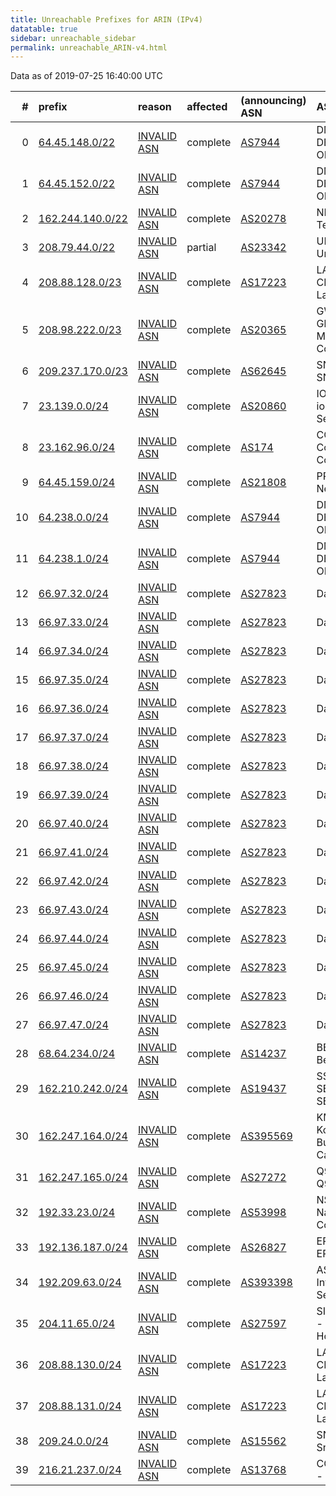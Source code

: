 ```yaml
---
title: Unreachable Prefixes for ARIN (IPv4)
datatable: true
sidebar: unreachable_sidebar
permalink: unreachable_ARIN-v4.html
---
```


Data as of 2019-07-25 16:40:00 UTC


<div class="datatable-begin"></div>

|   # | prefix                                                     | reason                                                                                                   | affected   | (announcing) ASN                         | AS Name                                                |   unreachable /24s |
|----:|:-----------------------------------------------------------|:---------------------------------------------------------------------------------------------------------|:-----------|:-----------------------------------------|:-------------------------------------------------------|-------------------:|
|   0 | [64.45.148.0/22](https://stat.ripe.net/64.45.148.0/22)     | [INVALID ASN](https://rpki-validator.ripe.net/announcement-preview?asn=AS7944&prefix=64.45.148.0/22)     | complete   | [AS7944](unreachable_AS7944-v4.html)     | DMVOL-ASN - DELMARVA ONLINE                            |                  4 |
|   1 | [64.45.152.0/22](https://stat.ripe.net/64.45.152.0/22)     | [INVALID ASN](https://rpki-validator.ripe.net/announcement-preview?asn=AS7944&prefix=64.45.152.0/22)     | complete   | [AS7944](unreachable_AS7944-v4.html)     | DMVOL-ASN - DELMARVA ONLINE                            |                  4 |
|   2 | [162.244.140.0/22](https://stat.ripe.net/162.244.140.0/22) | [INVALID ASN](https://rpki-validator.ripe.net/announcement-preview?asn=AS20278&prefix=162.244.140.0/22)  | complete   | [AS20278](unreachable_AS20278-v4.html)   | NEXEON - Nexeon Technologies                           |                  4 |
|   3 | [208.79.44.0/22](https://stat.ripe.net/208.79.44.0/22)     | [INVALID ASN](https://rpki-validator.ripe.net/announcement-preview?asn=AS23342&prefix=208.79.44.0/22)    | partial    | [AS23342](unreachable_AS23342-v4.html)   | UNITEDLAYER - Unitedlayer                              |                  4 |
|   4 | [208.88.128.0/23](https://stat.ripe.net/208.88.128.0/23)   | [INVALID ASN](https://rpki-validator.ripe.net/announcement-preview?asn=AS17223&prefix=208.88.128.0/23)   | complete   | [AS17223](unreachable_AS17223-v4.html)   | LATISYS-CHICAGO - Latisys-Chicago                      |                  2 |
|   5 | [208.98.222.0/23](https://stat.ripe.net/208.98.222.0/23)   | [INVALID ASN](https://rpki-validator.ripe.net/announcement-preview?asn=AS20365&prefix=208.98.222.0/23)   | complete   | [AS20365](unreachable_AS20365-v4.html)   | GWMC-AS2 - Globalive Wireless Management Corp.         |                  2 |
|   6 | [209.237.170.0/23](https://stat.ripe.net/209.237.170.0/23) | [INVALID ASN](https://rpki-validator.ripe.net/announcement-preview?asn=AS62645&prefix=209.237.170.0/23)  | complete   | [AS62645](unreachable_AS62645-v4.html)   | SNAPNAMES - SNAPNAMES.COM                              |                  2 |
|   7 | [23.139.0.0/24](https://stat.ripe.net/23.139.0.0/24)       | [INVALID ASN](https://rpki-validator.ripe.net/announcement-preview?asn=AS20860&prefix=23.139.0.0/24)     | complete   | [AS20860](unreachable_AS20860-v4.html)   | IOMART-AS - iomart Cloud Services Limited.             |                  1 |
|   8 | [23.162.96.0/24](https://stat.ripe.net/23.162.96.0/24)     | [INVALID ASN](https://rpki-validator.ripe.net/announcement-preview?asn=AS174&prefix=23.162.96.0/24)      | complete   | [AS174](unreachable_AS174-v4.html)       | COGENT-174 - Cogent Communications                     |                  1 |
|   9 | [64.45.159.0/24](https://stat.ripe.net/64.45.159.0/24)     | [INVALID ASN](https://rpki-validator.ripe.net/announcement-preview?asn=AS21808&prefix=64.45.159.0/24)    | complete   | [AS21808](unreachable_AS21808-v4.html)   | PRLSS - Peerless Network Inc                           |                  1 |
|  10 | [64.238.0.0/24](https://stat.ripe.net/64.238.0.0/24)       | [INVALID ASN](https://rpki-validator.ripe.net/announcement-preview?asn=AS7944&prefix=64.238.0.0/24)      | complete   | [AS7944](unreachable_AS7944-v4.html)     | DMVOL-ASN - DELMARVA ONLINE                            |                  1 |
|  11 | [64.238.1.0/24](https://stat.ripe.net/64.238.1.0/24)       | [INVALID ASN](https://rpki-validator.ripe.net/announcement-preview?asn=AS7944&prefix=64.238.1.0/24)      | complete   | [AS7944](unreachable_AS7944-v4.html)     | DMVOL-ASN - DELMARVA ONLINE                            |                  1 |
|  12 | [66.97.32.0/24](https://stat.ripe.net/66.97.32.0/24)       | [INVALID ASN](https://rpki-validator.ripe.net/announcement-preview?asn=AS27823&prefix=66.97.32.0/24)     | complete   | [AS27823](unreachable_AS27823-v4.html)   | Dattatec.com                                           |                  1 |
|  13 | [66.97.33.0/24](https://stat.ripe.net/66.97.33.0/24)       | [INVALID ASN](https://rpki-validator.ripe.net/announcement-preview?asn=AS27823&prefix=66.97.33.0/24)     | complete   | [AS27823](unreachable_AS27823-v4.html)   | Dattatec.com                                           |                  1 |
|  14 | [66.97.34.0/24](https://stat.ripe.net/66.97.34.0/24)       | [INVALID ASN](https://rpki-validator.ripe.net/announcement-preview?asn=AS27823&prefix=66.97.34.0/24)     | complete   | [AS27823](unreachable_AS27823-v4.html)   | Dattatec.com                                           |                  1 |
|  15 | [66.97.35.0/24](https://stat.ripe.net/66.97.35.0/24)       | [INVALID ASN](https://rpki-validator.ripe.net/announcement-preview?asn=AS27823&prefix=66.97.35.0/24)     | complete   | [AS27823](unreachable_AS27823-v4.html)   | Dattatec.com                                           |                  1 |
|  16 | [66.97.36.0/24](https://stat.ripe.net/66.97.36.0/24)       | [INVALID ASN](https://rpki-validator.ripe.net/announcement-preview?asn=AS27823&prefix=66.97.36.0/24)     | complete   | [AS27823](unreachable_AS27823-v4.html)   | Dattatec.com                                           |                  1 |
|  17 | [66.97.37.0/24](https://stat.ripe.net/66.97.37.0/24)       | [INVALID ASN](https://rpki-validator.ripe.net/announcement-preview?asn=AS27823&prefix=66.97.37.0/24)     | complete   | [AS27823](unreachable_AS27823-v4.html)   | Dattatec.com                                           |                  1 |
|  18 | [66.97.38.0/24](https://stat.ripe.net/66.97.38.0/24)       | [INVALID ASN](https://rpki-validator.ripe.net/announcement-preview?asn=AS27823&prefix=66.97.38.0/24)     | complete   | [AS27823](unreachable_AS27823-v4.html)   | Dattatec.com                                           |                  1 |
|  19 | [66.97.39.0/24](https://stat.ripe.net/66.97.39.0/24)       | [INVALID ASN](https://rpki-validator.ripe.net/announcement-preview?asn=AS27823&prefix=66.97.39.0/24)     | complete   | [AS27823](unreachable_AS27823-v4.html)   | Dattatec.com                                           |                  1 |
|  20 | [66.97.40.0/24](https://stat.ripe.net/66.97.40.0/24)       | [INVALID ASN](https://rpki-validator.ripe.net/announcement-preview?asn=AS27823&prefix=66.97.40.0/24)     | complete   | [AS27823](unreachable_AS27823-v4.html)   | Dattatec.com                                           |                  1 |
|  21 | [66.97.41.0/24](https://stat.ripe.net/66.97.41.0/24)       | [INVALID ASN](https://rpki-validator.ripe.net/announcement-preview?asn=AS27823&prefix=66.97.41.0/24)     | complete   | [AS27823](unreachable_AS27823-v4.html)   | Dattatec.com                                           |                  1 |
|  22 | [66.97.42.0/24](https://stat.ripe.net/66.97.42.0/24)       | [INVALID ASN](https://rpki-validator.ripe.net/announcement-preview?asn=AS27823&prefix=66.97.42.0/24)     | complete   | [AS27823](unreachable_AS27823-v4.html)   | Dattatec.com                                           |                  1 |
|  23 | [66.97.43.0/24](https://stat.ripe.net/66.97.43.0/24)       | [INVALID ASN](https://rpki-validator.ripe.net/announcement-preview?asn=AS27823&prefix=66.97.43.0/24)     | complete   | [AS27823](unreachable_AS27823-v4.html)   | Dattatec.com                                           |                  1 |
|  24 | [66.97.44.0/24](https://stat.ripe.net/66.97.44.0/24)       | [INVALID ASN](https://rpki-validator.ripe.net/announcement-preview?asn=AS27823&prefix=66.97.44.0/24)     | complete   | [AS27823](unreachable_AS27823-v4.html)   | Dattatec.com                                           |                  1 |
|  25 | [66.97.45.0/24](https://stat.ripe.net/66.97.45.0/24)       | [INVALID ASN](https://rpki-validator.ripe.net/announcement-preview?asn=AS27823&prefix=66.97.45.0/24)     | complete   | [AS27823](unreachable_AS27823-v4.html)   | Dattatec.com                                           |                  1 |
|  26 | [66.97.46.0/24](https://stat.ripe.net/66.97.46.0/24)       | [INVALID ASN](https://rpki-validator.ripe.net/announcement-preview?asn=AS27823&prefix=66.97.46.0/24)     | complete   | [AS27823](unreachable_AS27823-v4.html)   | Dattatec.com                                           |                  1 |
|  27 | [66.97.47.0/24](https://stat.ripe.net/66.97.47.0/24)       | [INVALID ASN](https://rpki-validator.ripe.net/announcement-preview?asn=AS27823&prefix=66.97.47.0/24)     | complete   | [AS27823](unreachable_AS27823-v4.html)   | Dattatec.com                                           |                  1 |
|  28 | [68.64.234.0/24](https://stat.ripe.net/68.64.234.0/24)     | [INVALID ASN](https://rpki-validator.ripe.net/announcement-preview?asn=AS14237&prefix=68.64.234.0/24)    | complete   | [AS14237](unreachable_AS14237-v4.html)   | BEAMSPEED1 - Beamspeed LLC                             |                  1 |
|  29 | [162.210.242.0/24](https://stat.ripe.net/162.210.242.0/24) | [INVALID ASN](https://rpki-validator.ripe.net/announcement-preview?asn=AS19437&prefix=162.210.242.0/24)  | complete   | [AS19437](unreachable_AS19437-v4.html)   | SS-ASH - SECURED SERVERS LLC                           |                  1 |
|  30 | [162.247.164.0/24](https://stat.ripe.net/162.247.164.0/24) | [INVALID ASN](https://rpki-validator.ripe.net/announcement-preview?asn=AS395569&prefix=162.247.164.0/24) | complete   | [AS395569](unreachable_AS395569-v4.html) | KMBS-CA - Konica Minolta Business Solutions Canada LTD |                  1 |
|  31 | [162.247.165.0/24](https://stat.ripe.net/162.247.165.0/24) | [INVALID ASN](https://rpki-validator.ripe.net/announcement-preview?asn=AS27272&prefix=162.247.165.0/24)  | complete   | [AS27272](unreachable_AS27272-v4.html)   | Q9-AS-CAL3 - Q9 Networks Inc.                          |                  1 |
|  32 | [192.33.23.0/24](https://stat.ripe.net/192.33.23.0/24)     | [INVALID ASN](https://rpki-validator.ripe.net/announcement-preview?asn=AS53998&prefix=192.33.23.0/24)    | complete   | [AS53998](unreachable_AS53998-v4.html)   | NSC-AS01 - National Systems Corporation                |                  1 |
|  33 | [192.136.187.0/24](https://stat.ripe.net/192.136.187.0/24) | [INVALID ASN](https://rpki-validator.ripe.net/announcement-preview?asn=AS26827&prefix=192.136.187.0/24)  | complete   | [AS26827](unreachable_AS26827-v4.html)   | EPBTELECOM - EPB Fiber Optics                          |                  1 |
|  34 | [192.209.63.0/24](https://stat.ripe.net/192.209.63.0/24)   | [INVALID ASN](https://rpki-validator.ripe.net/announcement-preview?asn=AS393398&prefix=192.209.63.0/24)  | complete   | [AS393398](unreachable_AS393398-v4.html) | ASN-DIS - Dallas Infrastructure Services               |                  1 |
|  35 | [204.11.65.0/24](https://stat.ripe.net/204.11.65.0/24)     | [INVALID ASN](https://rpki-validator.ripe.net/announcement-preview?asn=AS27597&prefix=204.11.65.0/24)    | complete   | [AS27597](unreachable_AS27597-v4.html)   | SITESERVER-IDC1 - Siteserver Hosting                   |                  1 |
|  36 | [208.88.130.0/24](https://stat.ripe.net/208.88.130.0/24)   | [INVALID ASN](https://rpki-validator.ripe.net/announcement-preview?asn=AS17223&prefix=208.88.130.0/24)   | complete   | [AS17223](unreachable_AS17223-v4.html)   | LATISYS-CHICAGO - Latisys-Chicago                      |                  1 |
|  37 | [208.88.131.0/24](https://stat.ripe.net/208.88.131.0/24)   | [INVALID ASN](https://rpki-validator.ripe.net/announcement-preview?asn=AS17223&prefix=208.88.131.0/24)   | complete   | [AS17223](unreachable_AS17223-v4.html)   | LATISYS-CHICAGO - Latisys-Chicago                      |                  1 |
|  38 | [209.24.0.0/24](https://stat.ripe.net/209.24.0.0/24)       | [INVALID ASN](https://rpki-validator.ripe.net/announcement-preview?asn=AS15562&prefix=209.24.0.0/24)     | complete   | [AS15562](unreachable_AS15562-v4.html)   | SNIJDERS - Job Snijders                                |                  1 |
|  39 | [216.21.237.0/24](https://stat.ripe.net/216.21.237.0/24)   | [INVALID ASN](https://rpki-validator.ripe.net/announcement-preview?asn=AS13768&prefix=216.21.237.0/24)   | complete   | [AS13768](unreachable_AS13768-v4.html)   | COGECO-PEER1 - Cogeco Peer 1                           |                  1 |

<div class="datatable-end"></div>